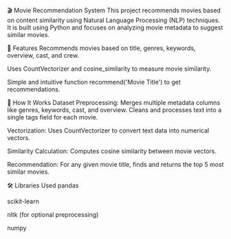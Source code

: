 🎬 Movie Recommendation System
This project recommends movies based on content similarity using Natural Language Processing (NLP) techniques. It is built using Python and focuses on analyzing movie metadata to suggest similar movies.

🚀 Features
Recommends movies based on title, genres, keywords, overview, cast, and crew.

Uses CountVectorizer and cosine_similarity to measure movie similarity.

Simple and intuitive function recommend('Movie Title') to get recommendations.

🧠 How It Works
Dataset Preprocessing:
Merges multiple metadata columns like genres, keywords, cast, and overview.
Cleans and processes text into a single tags field for each movie.

Vectorization:
Uses CountVectorizer to convert text data into numerical vectors.

Similarity Calculation:
Computes cosine similarity between movie vectors.

Recommendation:
For any given movie title, finds and returns the top 5 most similar movies.



🛠️ Libraries Used
pandas

scikit-learn

nltk (for optional preprocessing)

numpy
